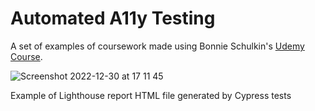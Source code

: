 # Automated A11y Testing

A set of examples of coursework made using Bonnie Schulkin's [Udemy Course](https://www.udemy.com/course/automated-a11y-testing).

![Screenshot 2022-12-30 at 17 11 45](https://user-images.githubusercontent.com/25869284/210096698-e3dfddd3-2252-4d89-913c-6a845ac39ab6.png)

Example of Lighthouse report HTML file generated by Cypress tests
